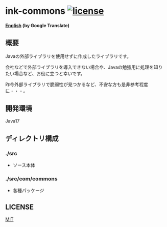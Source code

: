 # ink-commons [![license](https://img.shields.io/badge/license-MIT-green.svg?style=flat-square)](https://github.com/ink-0x20/ink-commons/blob/main/LICENSE)
#### [English](https://translate.google.com/translate?sl=ja&tl=en&u=https://github.com/ink-0x20/ink-commons) (by Google Translate)  
## 概要
Javaの外部ライブラリを使用せずに作成したライブラリです。

会社などで外部ライブラリを導入できない場合や、Javaの勉強用に処理を知りたい場合など、お役に立つと幸いです。

昨今外部ライブラリで脆弱性が見つかるなど、不安な方も是非参考程度に・・・。

## 開発環境
Java17

## ディレクトリ構成
### ./src
- ソース本体

### ./src/com/commons
- 各種パッケージ

## LICENSE
[MIT](https://github.com/ink-0x20/ink-commons/blob/main/LICENSE)
